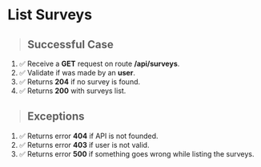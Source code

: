 # List Surveys

> ## Successful Case

1. ✅ Receive a **GET** request on route **/api/surveys**.
2. ✅ Validate if was made by an **user**.
3. ✅ Returns **204** if no survey is found.
4. ✅ Returns **200** with surveys list.

> ## Exceptions

1. ✅ Returns error **404** if API is not founded.
2. ✅ Returns error **403** if user is not valid.
3. ✅ Returns error **500** if something goes wrong while listing the surveys.
